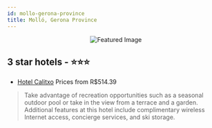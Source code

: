 ```yaml
---
id: mollo-gerona-province
title: Molló, Gerona Province
---
```


<center><img src="https://i.travelapi.com/hotels/3000000/2690000/2684900/2684896/0738e824_z.jpg" alt="Featured Image" /></center>


##  3 star hotels - ⭐️⭐️⭐️

-    [Hotel Calitxo](https://us.hurb.com/hotels/mollo/hotel-calitxo-JNP-JP161803?cmp=18055) Prices from R$514.39
   > Take advantage of recreation opportunities such as a seasonal outdoor pool or take in the view from a terrace and a garden. Additional features at this hotel include complimentary wireless Internet access, concierge services, and ski storage.
